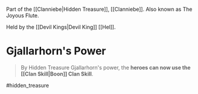 Part of the [[Clanniebe|Hidden Treasure]], [[Clanniebe]]. Also known as The Joyous Flute.

Held by the [[Devil Kings|Devil King]] [[Hel]].
# Gjallarhorn's Power
>By Hidden Treasure Gjallarhorn's power, the **heroes can now use the [[Clan Skill|Boon]] Clan Skill**.

#hidden_treasure 